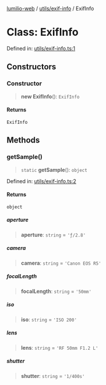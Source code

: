 [lumilio-web](../../../modules.md) / [utils/exif-info](../index.md) / ExifInfo

# Class: ExifInfo

Defined in: [utils/exif-info.ts:1](https://github.com/EdwinZhanCN/Lumilio-Photos/blob/b3425e71774123fa6b07d528432324028816c356/web/src/utils/exif-info.ts#L1)

## Constructors

### Constructor

> **new ExifInfo**(): `ExifInfo`

#### Returns

`ExifInfo`

## Methods

### getSample()

> `static` **getSample**(): `object`

Defined in: [utils/exif-info.ts:2](https://github.com/EdwinZhanCN/Lumilio-Photos/blob/b3425e71774123fa6b07d528432324028816c356/web/src/utils/exif-info.ts#L2)

#### Returns

`object`

##### aperture

> **aperture**: `string` = `'ƒ/2.8'`

##### camera

> **camera**: `string` = `'Canon EOS R5'`

##### focalLength

> **focalLength**: `string` = `'50mm'`

##### iso

> **iso**: `string` = `'ISO 200'`

##### lens

> **lens**: `string` = `'RF 50mm F1.2 L'`

##### shutter

> **shutter**: `string` = `'1/400s'`
